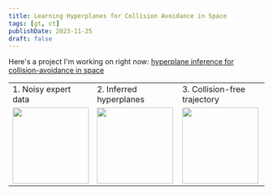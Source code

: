 ```yaml
---
title: Learning Hyperplanes for Collision Avoidance in Space
tags: [gt, ct]
publishDate: 2023-11-25
draft: false
---
```


Here's a project I'm working on right now: [hyperplane inference for collision-avoidance in space](https://github.com/fernandopalafox/InverseHyperplanes.jl)

<table>
  <tr>
    <td style="height: 10px;">1. Noisy expert data</td>
    <td style="height: 10px;">2. Inferred hyperplanes</td>
    <td style="height: 10px;">3. Collision-free trajectory</td>
  </tr>
  <tr>
    <td valign="top"><img src="media/noisy.gif"  height="150"></td>
    <td valign="top"><img src="media/hyperplanes.gif" height="150"></td>
    <td valign="top"><img src="media/3D.gif"      height="150"></td>
  </tr>
 </table>
